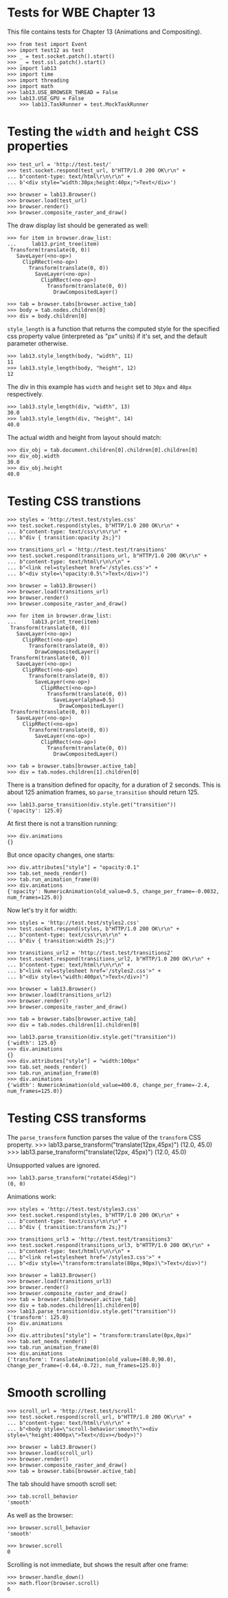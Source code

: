 Tests for WBE Chapter 13
========================

This file contains tests for Chapter 13 (Animations and Compositing).

	>>> from test import Event
    >>> import test12 as test
    >>> _ = test.socket.patch().start()
    >>> _ = test.ssl.patch().start()
    >>> import lab13
    >>> import time
    >>> import threading
    >>> import math
    >>> lab13.USE_BROWSER_THREAD = False
    >>> lab13.USE_GPU = False
		>>> lab13.TaskRunner = test.MockTaskRunner


Testing the `width` and `height` CSS properties
===============================================

    >>> test_url = 'http://test.test/'
    >>> test.socket.respond(test_url, b"HTTP/1.0 200 OK\r\n" +
    ... b"content-type: text/html\r\n\r\n" +
    ... b'<div style="width:30px;height:40px;">Text</div>')

    >>> browser = lab13.Browser()
    >>> browser.load(test_url)
    >>> browser.render()
    >>> browser.composite_raster_and_draw()

The draw display list should be generated as well:

    >>> for item in browser.draw_list:
    ...     lab13.print_tree(item)
     Transform(translate(0, 0))
       SaveLayer(<no-op>)
         ClipRRect(<no-op>)
           Transform(translate(0, 0))
             SaveLayer(<no-op>)
               ClipRRect(<no-op>)
                 Transform(translate(0, 0))
                   DrawCompositedLayer()

    >>> tab = browser.tabs[browser.active_tab]
    >>> body = tab.nodes.children[0]
    >>> div = body.children[0]

`style_length` is a function that returns the computed style for the specified
css property value (interpreted as "px" units) if it's set, and the default
parameter otherwise.

    >>> lab13.style_length(body, "width", 11)
    11
    >>> lab13.style_length(body, "height", 12)
    12

The div in this example has `width` and `height` set to `30px` and `40px`
respectively.

    >>> lab13.style_length(div, "width", 13)
    30.0
    >>> lab13.style_length(div, "height", 14)
    40.0

The actual width and height from layout should match:

	>>> div_obj = tab.document.children[0].children[0].children[0]
	>>> div_obj.width
	30.0
	>>> div_obj.height
	40.0

Testing CSS transtions
======================

    >>> styles = 'http://test.test/styles.css'
    >>> test.socket.respond(styles, b"HTTP/1.0 200 OK\r\n" +
    ... b"content-type: text/css\r\n\r\n" +
    ... b"div { transition:opacity 2s;}")

    >>> transitions_url = 'http://test.test/transitions'
    >>> test.socket.respond(transitions_url, b"HTTP/1.0 200 OK\r\n" +
    ... b"content-type: text/html\r\n\r\n" +
    ... b"<link rel=stylesheet href='/styles.css'>" +
    ... b"<div style=\"opacity:0.5\">Text</div>)")

    >>> browser = lab13.Browser()
    >>> browser.load(transitions_url)
    >>> browser.render()
    >>> browser.composite_raster_and_draw()

    >>> for item in browser.draw_list:
    ...     lab13.print_tree(item)
     Transform(translate(0, 0))
       SaveLayer(<no-op>)
         ClipRRect(<no-op>)
           Transform(translate(0, 0))
             DrawCompositedLayer()
     Transform(translate(0, 0))
       SaveLayer(<no-op>)
         ClipRRect(<no-op>)
           Transform(translate(0, 0))
             SaveLayer(<no-op>)
               ClipRRect(<no-op>)
                 Transform(translate(0, 0))
                   SaveLayer(alpha=0.5)
                     DrawCompositedLayer()
     Transform(translate(0, 0))
       SaveLayer(<no-op>)
         ClipRRect(<no-op>)
           Transform(translate(0, 0))
             SaveLayer(<no-op>)
               ClipRRect(<no-op>)
                 Transform(translate(0, 0))
                   DrawCompositedLayer()

    >>> tab = browser.tabs[browser.active_tab]
    >>> div = tab.nodes.children[1].children[0]

There is a transition defined for opacity, for a duration of 2 seconds. This is
about 125 animation frames, so `parse_transition` should return 125.

	>>> lab13.parse_transition(div.style.get("transition"))
	{'opacity': 125.0}

At first there is not a transition running:

    >>> div.animations
    {}

But once opacity changes, one starts:

    >>> div.attributes["style"] = "opacity:0.1"
    >>> tab.set_needs_render()
    >>> tab.run_animation_frame(0)
    >>> div.animations
    {'opacity': NumericAnimation(old_value=0.5, change_per_frame=-0.0032, num_frames=125.0)}

Now let's try it for width:

    >>> styles = 'http://test.test/styles2.css'
    >>> test.socket.respond(styles, b"HTTP/1.0 200 OK\r\n" +
    ... b"content-type: text/css\r\n\r\n" +
    ... b"div { transition:width 2s;}")

    >>> transitions_url2 = 'http://test.test/transitions2'
    >>> test.socket.respond(transitions_url2, b"HTTP/1.0 200 OK\r\n" +
    ... b"content-type: text/html\r\n\r\n" +
    ... b"<link rel=stylesheet href='/styles2.css'>" +
    ... b"<div style=\"width:400px\">Text</div>)")

    >>> browser = lab13.Browser()
    >>> browser.load(transitions_url2)
    >>> browser.render()
    >>> browser.composite_raster_and_draw()

    >>> tab = browser.tabs[browser.active_tab]
    >>> div = tab.nodes.children[1].children[0]

	>>> lab13.parse_transition(div.style.get("transition"))
	{'width': 125.0}
    >>> div.animations
    {}
    >>> div.attributes["style"] = "width:100px"
    >>> tab.set_needs_render()
    >>> tab.run_animation_frame(0)
    >>> div.animations
    {'width': NumericAnimation(old_value=400.0, change_per_frame=-2.4, num_frames=125.0)}

Testing CSS transforms
======================

The `parse_transform` function parses the value of the `transform` CSS property.
    >>> lab13.parse_transform("translate(12px,45px)")
    (12.0, 45.0)
    >>> lab13.parse_transform("translate(12px, 45px)")
    (12.0, 45.0)

Unsupported values are ignored.

    >>> lab13.parse_transform("rotate(45deg)")
    (0, 0)

Animations work:

    >>> styles = 'http://test.test/styles3.css'
    >>> test.socket.respond(styles, b"HTTP/1.0 200 OK\r\n" +
    ... b"content-type: text/css\r\n\r\n" +
    ... b"div { transition:transform 2s;}")

    >>> transitions_url3 = 'http://test.test/transitions3'
    >>> test.socket.respond(transitions_url3, b"HTTP/1.0 200 OK\r\n" +
    ... b"content-type: text/html\r\n\r\n" +
    ... b"<link rel=stylesheet href='/styles3.css'>" +
    ... b"<div style=\"transform:translate(80px,90px)\">Text</div>)")

    >>> browser = lab13.Browser()
    >>> browser.load(transitions_url3)
    >>> browser.render()
    >>> browser.composite_raster_and_draw()
    >>> tab = browser.tabs[browser.active_tab]
    >>> div = tab.nodes.children[1].children[0]
    >>> lab13.parse_transition(div.style.get("transition"))
    {'transform': 125.0}
    >>> div.animations
    {}
    >>> div.attributes["style"] = "transform:translate(0px,0px)"
    >>> tab.set_needs_render()
    >>> tab.run_animation_frame(0)
    >>> div.animations
    {'transform': TranslateAnimation(old_value=(80.0,90.0), change_per_frame=(-0.64,-0.72), num_frames=125.0)}

Smooth scrolling
================


    >>> scroll_url = 'http://test.test/scroll'
    >>> test.socket.respond(scroll_url, b"HTTP/1.0 200 OK\r\n" +
    ... b"content-type: text/html\r\n\r\n" +
    ... b"<body style=\"scroll-behavior:smooth\"><div style=\"height:4000px\">Text</div></body>)")

    >>> browser = lab13.Browser()
    >>> browser.load(scroll_url)
    >>> browser.render()
    >>> browser.composite_raster_and_draw()
    >>> tab = browser.tabs[browser.active_tab]

The tab should have smooth scroll set:

    >>> tab.scroll_behavior
    'smooth'

As well as the browser:

    >>> browser.scroll_behavior
    'smooth'

    >>> browser.scroll
    0

Scrolling is not immediate, but shows the result after one frame:

    >>> browser.handle_down()
    >>> math.floor(browser.scroll)
    6
